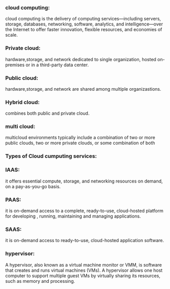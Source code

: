### cloud computing:

cloud computing is the delivery of computing services—including servers, storage, databases, networking, software,
analytics, and intelligence—over the Internet to offer faster innovation, flexible resources, and economies of scale.

### Private cloud:

hardware,storage, and network dedicated to single organization,
hosted on-premises or in a third-party data center.


### Public cloud:

hardware,storage, and network are shared among multiple organizastions.

### Hybrid cloud:

combines both public and private cloud.


### multi cloud:

multicloud environments typically include a combination of two or more public clouds, two or more private clouds, 
or some combination of both

### Types of Cloud cumputing services:

### IAAS:

it offers essential compute, storage, and networking resources on demand, on a pay-as-you-go basis.

### PAAS:

it is on-demand access to a complete, ready-to-use, cloud-hosted platform for developing
, running, maintaining and managing applications.

### SAAS:

it is on-demand access to ready-to-use, cloud-hosted application software.

### hypervisor:

A hypervisor, also known as a virtual machine monitor or VMM, is software that creates and runs virtual machines (VMs). 
A hypervisor allows one host computer to support multiple guest VMs by virtually sharing its resources, such as memory and processing.



